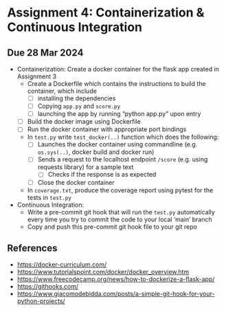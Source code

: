 # Assignment 4: Containerization & Continuous Integration

## Due 28 Mar 2024

- Containerization: Create a docker container for the flask app created in Assignment 3
  - Create a Dockerfile which contains the instructions to build the container, which include
    - [ ] installing the dependencies
    - [ ] Copying `app.py` and `score.py`
    - [ ] launching the app by running “python app.py” upon entry
  - [ ] Build the docker image using Dockerfile
  - [ ] Run the docker container with appropriate port bindings
  - In `test.py` write `test_docker(..)` function which does the following:
    - [ ] Launches the docker container using commandline (e.g. `os.sys(..)`, docker build and docker run)
    - [ ] Sends a request to the localhost endpoint `/score` (e.g. using requests library) for a sample text
      - [ ] Checks if the response is as expected
    - [ ] Close the docker container
  - In `coverage.txt`, produce the coverage report using pytest for the tests in `test.py`
- Continuous Integration:
  - Write a pre-commit git hook that will run the `test.py` automatically every time you try to commit the code to your local ‘main’ branch
  - Copy and push this pre-commit git hook file to your git repo

## References

- <https://docker-curriculum.com/>
- <https://www.tutorialspoint.com/docker/docker_overview.htm>
- <https://www.freecodecamp.org/news/how-to-dockerize-a-flask-app/>
- <https://githooks.com/>
- <https://www.giacomodebidda.com/posts/a-simple-git-hook-for-your-python-projects/>
